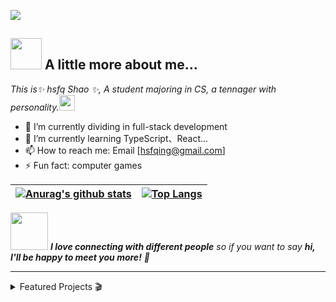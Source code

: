 ![](https://s1.ax1x.com/2022/03/22/qKdz8A.png)

## <img src="https://media.giphy.com/media/WUlplcMpOCEmTGBtBW/giphy.gif" width="50"> A little more about me...  

<p><em>This is✨ hsfq Shao ✨, A student majoring in CS, a tennager with personality.<img src="https://media.giphy.com/media/VgCDAzcKvsR6OM0uWg/giphy.gif" width="25"> 
</em></p>

<!--
**J1aM1ng/J1aM1ng** is a ✨ _special_ ✨ repository because its `README.md` (this file) appears on your GitHub profile.

Here are some ideas to get you started:

- 🔭 I’m currently working on ...
- 🌱 I’m currently learning ...
- 👯 I’m looking to collaborate on ...
- 🤔 I’m looking for help with ...
- 💬 Ask me about ...
- 📫 How to reach me: ...
- 😄 Pronouns: ...
- ⚡ Fun fact: ...
-->
- 🔭 I’m currently dividing in full-stack development
- 🌱 I’m currently learning TypeScript、React...
- 📫 How to reach me: Email [hsfqing@gmail.com]
- ⚡ Fun fact: computer games

| [![Anurag's github stats](https://github-readme-stats.vercel.app/api?username=J1aM1ng)](https://github.com/anuraghazra/github-readme-stats) | [![Top Langs](https://github-readme-stats.vercel.app/api/top-langs/?username=J1aM1ng&hide=c,assembly,logos,makefile,VHDL,cmake&layout=compact)](https://github.com/anuraghazra/github-readme-stats) |
| ------------------------------------------------------------ | ------------------------------------------------------------ |

<img src="https://media.giphy.com/media/LnQjpWaON8nhr21vNW/giphy.gif" width="60"> <em><b>I love connecting with different people</b> so if you want to say <b>hi, I'll be happy to meet you more!</b> 🤗</em>

------



<details>
<summary>Featured Projects 🎬</summary>
###### 

-  [SDUCS-Material](https://github.com/J1aM1ng/SDUCS-Material)
-  [leetcode-practice](https://github.com/J1aM1ng/leetcode-practice)

</details>
